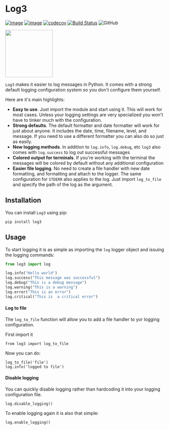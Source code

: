 # Log3
[![image](https://img.shields.io/pypi/v/log3.svg)](https://pypi.org/project/log3/)
[![image](https://img.shields.io/pypi/pyversions/log3.svg)](https://pypi.org/project/log3/)
[![codecov](https://codecov.io/gh/orlandodiaz/log3/branch/master/graph/badge.svg)](https://codecov.io/gh/orlandodiaz/log3)
[![Build Status](https://travis-ci.com/orlandodiaz/log3.svg?branch=master)](https://travis-ci.com/orlandodiaz/log3)
![GitHub](https://img.shields.io/github/license/mashape/apistatus.svg)

<img src="logging.png" height="150">

`Log3` makes it easier to log messages in Python. It comes with a strong default
logging configuration system so you don't configure them yourself.

Here are it's main highlights:
- **Easy to use**. Just import the module and start using it. This will work for most cases. Unless your logging settings are very specialized
you won't have to tinker much with the configuration.
- **Strong defaults**. The default formatter and date formatter will work for just about anyone. It includes the date, time, filename, level, and message. If you need to use a different formatter you can
also do so just as easily.
- **New logging methods**. In addition to `log.info`, `log.debug`, etc `log3` also comes with `log.success` to log out successful messages
- **Colored output for terminals**. If you're working with the terminal the messages will be colored by default without any additional configuration
- **Easier file logging**. No need to create a file handler with new date formatting, and formatting and attach to the logger. The same configuration for `STDERR`
also applies to the log. Just import `log_to_file` and specify the path of the log as the argument.

## Installation

You can install `Log3` using pip:

    pip install log3

## Usage

To start logging it is as simple as importing the `log` logger object and issuing the logging
commands:

```python
from log3 import log

log.info("Hello world")
log.success("This message was successful")
log.debug("This is a debug message")
log.warning("This is a warning")
log.error("This is an error")
log.critical("This is  a critical error")
```


#### Log to file
The `log_to_file` function will allow you to add a file handler to yor logging configuration.

First import it

    from log3 import log_to_file

Now you can do:


    log_to_file('file')
    log.info('logged to file')

#### Disable logging

You can quickly disable logging rather than hardcoding it into your logging
configuration file.

    log.disable_logging()

To enable logging again it is also that simple:

    log.enable_logging()

